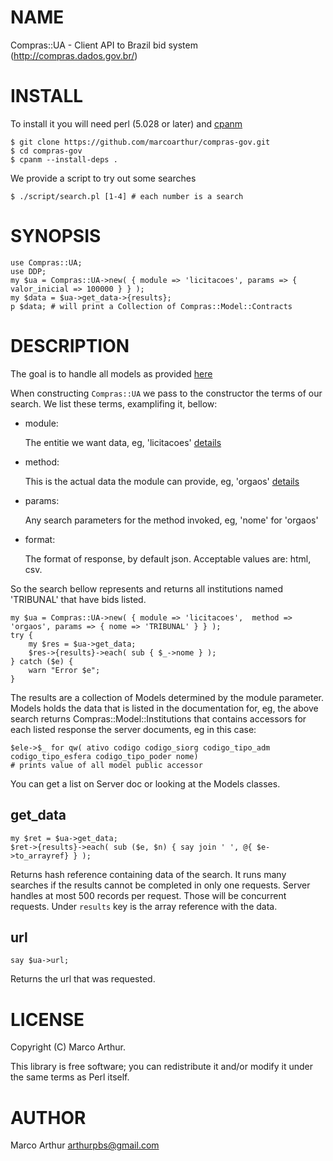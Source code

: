 # NAME

Compras::UA - Client API to Brazil bid system (http://compras.dados.gov.br/)

# INSTALL

To install it you will need perl (5.028 or later) and [cpanm](https://metacpan.org/pod/distribution/App-cpanminus/bin/cpanm)

    $ git clone https://github.com/marcoarthur/compras-gov.git
    $ cd compras-gov
    $ cpanm --install-deps .

We provide a script to try out some searches

    $ ./script/search.pl [1-4] # each number is a search 

# SYNOPSIS

    use Compras::UA;
    use DDP;
    my $ua = Compras::UA->new( { module => 'licitacoes', params => { valor_inicial => 100000 } } );
    my $data = $ua->get_data->{results};
    p $data; # will print a Collection of Compras::Model::Contracts

# DESCRIPTION

The goal is to handle all models as provided [here](http://compras.dados.gov.br/docs/home.html)

When constructing `Compras::UA` we pass to the constructor the terms of our search.
We list these terms, examplifing it, bellow:

- module:

    The entitie we want data, eg, 'licitacoes' [details](http://compras.dados.gov.br/docs/detalhe-licitacao.html)

- method:

    This is the actual data the module can provide, eg, 'orgaos' [details](http://compras.dados.gov.br/docs/licitacoes/v1/orgaos.html)

- params: 

    Any search parameters for the method invoked, eg, 'nome' for 'orgaos'

- format: 

    The format of response, by default json. Acceptable values are: html, csv.

So the search bellow represents and returns all institutions named 'TRIBUNAL' that have bids listed.

    my $ua = Compras::UA->new( { module => 'licitacoes',  method => 'orgaos', params => { nome => 'TRIBUNAL' } } );
    try {
        my $res = $ua->get_data;
        $res->{results}->each( sub { $_->nome } );
    } catch ($e) {
        warn "Error $e";
    }

The results are a collection of Models determined by the module parameter.
Models holds the data that is listed in the documentation for, eg, the above
search returns Compras::Model::Institutions that contains accessors for
each listed response the server documents, eg in this case:

    $ele->$_ for qw( ativo codigo codigo_siorg codigo_tipo_adm codigo_tipo_esfera codigo_tipo_poder nome)
    # prints value of all model public accessor

You can get a list on Server doc or looking at the Models classes.

## get\_data

    my $ret = $ua->get_data;
    $ret->{results}->each( sub ($e, $n) { say join ' ', @{ $e->to_arrayref} } );

Returns hash reference containing data of the search. It runs many searches if the results cannot be completed
in only one requests. Server handles at most 500 records per request. Those will
be concurrent requests. Under `results` key is the array reference with the
data.

## url

    say $ua->url;

Returns the url that was requested.

# LICENSE

Copyright (C) Marco Arthur.

This library is free software; you can redistribute it and/or modify
it under the same terms as Perl itself.

# AUTHOR

Marco Arthur <arthurpbs@gmail.com>
